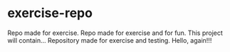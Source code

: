 # exercise-repo
Repo made for exercise.
Repo made for exercise and for fun.
This project will contain...
Repository made for exercise and testing.
Hello, again!!!